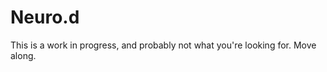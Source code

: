 Neuro.d
=======

This is a work in progress, and probably not what you're looking for. Move along. 
